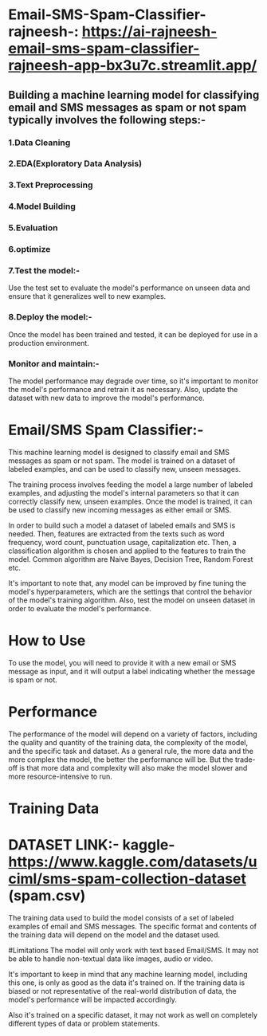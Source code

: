 # Email-SMS-Spam-Classifier-rajneesh-: https://ai-rajneesh-email-sms-spam-classifier-rajneesh-app-bx3u7c.streamlit.app/

## Building a machine learning model for classifying email and SMS messages as spam or not spam typically involves the following steps:-
### 1.Data Cleaning
### 2.EDA(Exploratory Data Analysis)
### 3.Text Preprocessing
### 4.Model Building
### 5.Evaluation
### 6.optimize
### 7.Test the model:-
Use the test set to evaluate the model's performance on unseen data and ensure that it generalizes well to new examples.
### 8.Deploy the model:- 
Once the model has been trained and tested, it can be deployed for use in a production environment.
### Monitor and maintain:-
The model performance may degrade over time, so it's important to monitor the model's performance and retrain it as necessary. Also, update the dataset with new data to improve the model's performance.

# Email/SMS Spam Classifier:-
This machine learning model is designed to classify email and SMS messages as spam or not spam. The model is trained on a dataset of labeled examples, and can be used to classify new, unseen messages.

The training process involves feeding the model a large number of labeled examples, and adjusting the model's internal parameters so that it can correctly classify new, unseen examples. Once the model is trained, it can be used to classify new incoming messages as either email or SMS.

In order to build such a model a dataset of labeled emails and SMS is needed. Then, features are extracted from the texts such as word frequency, word count, punctuation usage, capitalization etc. Then, a classification algorithm is chosen and applied to the features to train the model. Common algorithm are Naive Bayes, Decision Tree, Random Forest etc.

It's important to note that, any model can be improved by fine tuning the model's hyperparameters, which are the settings that control the behavior of the model's training algorithm. Also, test the model on unseen dataset in order to evaluate the model's performance.

# How to Use
To use the model, you will need to provide it with a new email or SMS message as input, and it will output a label indicating whether the message is spam or not. 

# Performance
The performance of the model will depend on a variety of factors, including the quality and quantity of the training data, the complexity of the model, and the specific task and dataset. As a general rule, the more data and the more complex the model, the better the performance will be. But the trade-off is that more data and complexity will also make the model slower and more resource-intensive to run.

# Training Data 
# DATASET LINK:- kaggle- https://www.kaggle.com/datasets/uciml/sms-spam-collection-dataset (spam.csv)
The training data used to build the model consists of a set of labeled examples of email and SMS messages. The specific format and contents of the training data will depend on the model and the dataset used. 

#Limitations
The model will only work with text based Email/SMS. It may not be able to handle non-textual data like images, audio or video.

It's important to keep in mind that any machine learning model, including this one, is only as good as the data it's trained on. If the training data is biased or not representative of the real-world distribution of data, the model's performance will be impacted accordingly.

Also it's trained on a specific dataset, it may not work as well on completely different types of data or problem statements.




